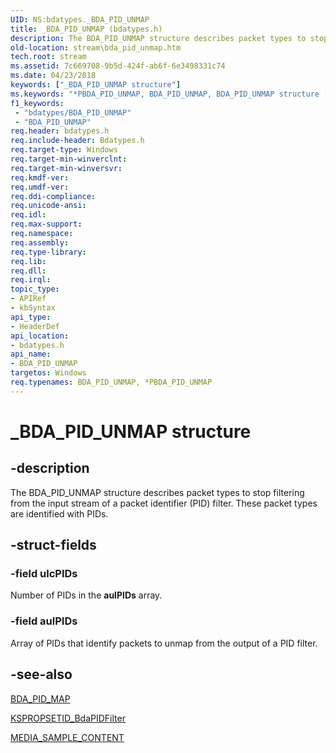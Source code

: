 ```yaml
---
UID: NS:bdatypes._BDA_PID_UNMAP
title: _BDA_PID_UNMAP (bdatypes.h)
description: The BDA_PID_UNMAP structure describes packet types to stop filtering from the input stream of a packet identifier (PID) filter. These packet types are identified with PIDs.
old-location: stream\bda_pid_unmap.htm
tech.root: stream
ms.assetid: 7c669708-9b5d-424f-ab6f-6e3498331c74
ms.date: 04/23/2018
keywords: ["_BDA_PID_UNMAP structure"]
ms.keywords: "*PBDA_PID_UNMAP, BDA_PID_UNMAP, BDA_PID_UNMAP structure [Streaming Media Devices], PBDA_PID_UNMAP, PBDA_PID_UNMAP structure pointer [Streaming Media Devices], _BDA_PID_UNMAP, bdaref_2ce4a3ed-4ca0-421f-9de6-6a07dffe0cbe.xml, bdatypes/BDA_PID_UNMAP, bdatypes/PBDA_PID_UNMAP, stream.bda_pid_unmap"
f1_keywords:
 - "bdatypes/BDA_PID_UNMAP"
 - "BDA_PID_UNMAP"
req.header: bdatypes.h
req.include-header: Bdatypes.h
req.target-type: Windows
req.target-min-winverclnt: 
req.target-min-winversvr: 
req.kmdf-ver: 
req.umdf-ver: 
req.ddi-compliance: 
req.unicode-ansi: 
req.idl: 
req.max-support: 
req.namespace: 
req.assembly: 
req.type-library: 
req.lib: 
req.dll: 
req.irql: 
topic_type:
- APIRef
- kbSyntax
api_type:
- HeaderDef
api_location:
- bdatypes.h
api_name:
- BDA_PID_UNMAP
targetos: Windows
req.typenames: BDA_PID_UNMAP, *PBDA_PID_UNMAP
---
```


# _BDA_PID_UNMAP structure

## -description

The BDA_PID_UNMAP structure describes packet types to stop filtering from the input stream of a packet identifier (PID) filter. These packet types are identified with PIDs.

## -struct-fields

### -field ulcPIDs

Number of PIDs in the **aulPIDs** array.

### -field aulPIDs

Array of PIDs that identify packets to unmap from the output of a PID filter.

## -see-also

[BDA_PID_MAP](https://docs.microsoft.com/windows-hardware/drivers/ddi/bdatypes/ns-bdatypes-_bda_pid_map)

[KSPROPSETID_BdaPIDFilter](https://docs.microsoft.com/windows-hardware/drivers/stream/kspropsetid-bdapidfilter)

[MEDIA_SAMPLE_CONTENT](https://docs.microsoft.com/windows/desktop/directshow/media-sample-content)
